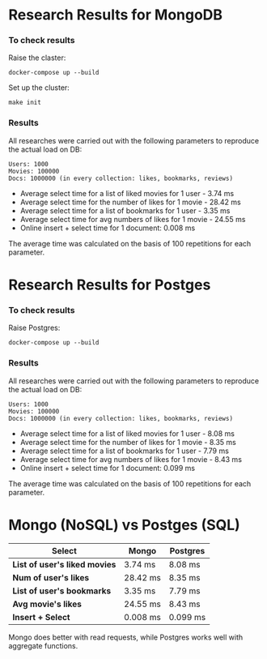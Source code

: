 # Research Results for MongoDB

### To check results

 Raise the claster:
```
docker-compose up --build
```

Set up the cluster:
```
make init
```

### Results
All researches were carried out with the following parameters to reproduce the actual load on DB:
```
Users: 1000
Movies: 100000
Docs: 1000000 (in every collection: likes, bookmarks, reviews)
```

- Average select time for a list of liked movies for 1 user - 3.74 ms
- Average select time for the number of likes for 1 movie - 28.42 ms
- Average select time for a list of bookmarks for 1 user - 3.35 ms
- Average select time for avg numbers of likes for 1 movie - 24.55 ms
- Online insert + select time for 1 document: 0.008 ms

The average time was calculated on the basis of 100 repetitions for each parameter.

# Research Results for Postges

### To check results

 Raise Postgres:
```
docker-compose up --build
```


### Results
All researches were carried out with the following parameters to reproduce the actual load on DB:
```
Users: 1000
Movies: 100000
Docs: 1000000 (in every collection: likes, bookmarks, reviews)
```

- Average select time for a list of liked movies for 1 user - 8.08 ms
- Average select time for the number of likes for 1 movie - 8.35 ms
- Average select time for a list of bookmarks for 1 user - 7.79 ms
- Average select time for avg numbers of likes for 1 movie - 8.43 ms
- Online insert + select time for 1 document: 0.099 ms

The average time was calculated on the basis of 100 repetitions for each parameter.

# Mongo (NoSQL) vs Postges (SQL)

| **Select**                      | **Mongo** | **Postgres** |
|---------------------------------|-----------|--------------|
| **List of user's liked movies** | 3.74 ms   | 8.08 ms      |
| **Num of user's likes**         | 28.42 ms  | 8.35 ms      |
| **List of user's bookmarks**    | 3.35 ms   | 7.79 ms      |
| **Avg movie's likes**           | 24.55 ms  | 8.43 ms      |
| **Insert + Select**             | 0.008 ms  | 0.099 ms     |

Mongo does better with read requests, while Postgres works well with aggregate functions.